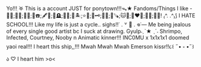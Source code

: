 Yo!!!ִ ࣪𖤐
This is a account JUST for ponytown!!!ᯓ★
Fandoms/Things I like - 🦑🐇;🩷👛;🔳🔲;🍋☎️;🖋️🎀;🔦🪦;🦊🩷;💭🏝️;⭐🦖;🍷🗝️;👑🍪;🌳🪚;🐱🌈;💚❤️💛;🌿🌂;🔪🐾! ₍^. .^₎⟆
I HATE SCHOOL!!! Like my life is just a cycle.. sighs!!˙ . ꒷ 🍰 . 𖦹˙—
Me being jealous of every single good artist bc I suck at drawing. Gyulp˗ˏˋ★ ˎˊ˗
Shrimpo, Infected, Courtney, Nooby n Animatic kinner!!!
INC0MU x 1x1x1x1 doomed yaoi real!!! I heart this ship,,!!! Mwah Mwah Mwah
Emerson kissr!!૮꒰ ˶• ༝ •˶꒱ა ♡ I heart him >o<

<!--
**Bleh-OuO/Bleh-OuO** is a ✨ _special_ ✨ repository because its `README.md` (this file) appears on your GitHub profile.

Here are some ideas to get you started:

- 🔭 I’m currently working on ...
- 🌱 I’m currently learning ...
- 👯 I’m looking to collaborate on ...
- 🤔 I’m looking for help with ...
- 💬 Ask me about ...
- 📫 How to reach me: ...
- 😄 Pronouns: ...
- ⚡ Fun fact: ...
-->
